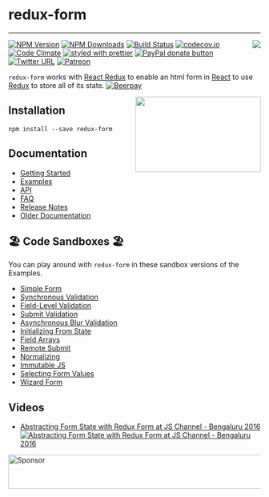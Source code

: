 # redux-form
---
[<img src="http://npm.packagequality.com/badge/redux-form.png" align="right"/>](http://packagequality.com/#?package=redux-form)

[![NPM Version](https://img.shields.io/npm/v/redux-form.svg?style=flat)](https://www.npmjs.com/package/redux-form) 
[![NPM Downloads](https://img.shields.io/npm/dm/redux-form.svg?style=flat)](https://www.npmjs.com/package/redux-form)
[![Build Status](https://img.shields.io/travis/erikras/redux-form/v6.svg?style=flat)](https://travis-ci.org/erikras/redux-form)
[![codecov.io](https://codecov.io/gh/erikras/redux-form/branch/master/graph/badge.svg)](https://codecov.io/gh/erikras/redux-form)
[![Code Climate](https://codeclimate.com/github/erikras/redux-form/badges/gpa.svg)](https://codeclimate.com/github/erikras/redux-form)
[![styled with prettier](https://img.shields.io/badge/styled_with-prettier-ff69b4.svg)](https://github.com/prettier/prettier)
[![PayPal donate button](http://img.shields.io/paypal/donate.png?color=yellowgreen)](https://www.paypal.com/cgi-bin/webscr?cmd=_s-xclick&hosted_button_id=3QQPTMLGV6GU2)
[![Twitter URL](https://img.shields.io/twitter/url/https/github.com/erikras/redux-form.svg?style=social)](https://twitter.com/intent/tweet?text=With%20@ReduxForm,%20I%20can%20keep%20all%20my%20form%20state%20in%20Redux!%20Thanks,%20@erikras!)
[![Patreon](https://img.shields.io/badge/patreon-support%20the%20author-blue.svg)](https://www.patreon.com/erikras)

`redux-form` works with [React Redux](https://github.com/rackt/react-redux) to enable an html form in
[React](https://github.com/facebook/react) to use [Redux](https://github.com/rackt/redux) to store all of its state.
[![Beerpay](https://beerpay.io/erikras/redux-form/badge.svg)](https://beerpay.io/erikras/redux-form)

[<img src="https://raw.githubusercontent.com/erikras/redux-form/master/logo.png" align="right" class="logo" height="151" width="250"/>](http://erikras.github.io/redux-form/)

## Installation
```npm install --save redux-form```

## Documentation

* [Getting Started](https://redux-form.com/7.1.1/docs/GettingStarted.md/)
* [Examples](https://redux-form.com/7.1.1/examples/)
* [API](https://redux-form.com/7.1.1/docs/api/)
* [FAQ](https://redux-form.com/7.1.1/docs/faq/)
* [Release Notes](https://github.com/erikras/redux-form/releases)
* [Older Documentation](https://redux-form.com/7.1.1/docs/DocumentationVersions.md/)

## 🏖 Code Sandboxes 🏖

You can play around with `redux-form` in these sandbox versions of the Examples.

* [Simple Form](https://codesandbox.io/s/mZRjw05yp)
* [Synchronous Validation](https://codesandbox.io/s/pQj03w7Y6)
* [Field-Level Validation](https://codesandbox.io/s/PNQYw1kVy)
* [Submit Validation](https://codesandbox.io/s/XoA5vXDgA)
* [Asynchronous Blur Validation](https://codesandbox.io/s/nKlYo387)
* [Initializing From State](https://codesandbox.io/s/MQnD536Km)
* [Field Arrays](https://codesandbox.io/s/Ww4QG1Wx)
* [Remote Submit](https://codesandbox.io/s/ElYvJR21K)
* [Normalizing](https://codesandbox.io/s/L8KWERjDw)
* [Immutable JS](https://codesandbox.io/s/ZVGJQBJMw)
* [Selecting Form Values](https://codesandbox.io/s/gJOBWZMRZ)
* [Wizard Form](https://codesandbox.io/s/0Qzz3843)

## Videos

- [Abstracting Form State with Redux Form at JS Channel - Bengaluru 2016](https://youtu.be/eDTi7lYR1VU)
[![Abstracting Form State with Redux Form at JS Channel - Bengaluru 2016](docs/video-thumb.jpg)](https://youtu.be/eDTi7lYR1VU)

<a href="https://app.codesponsor.io/link/P3WjkUw9LiYdiQBdHrtHZSSL/erikras/redux-form" rel="nofollow" target="_blank"><img src="https://app.codesponsor.io/embed/P3WjkUw9LiYdiQBdHrtHZSSL/erikras/redux-form.svg" style="width: 888px; height: 68px;" alt="Sponsor" /></a>